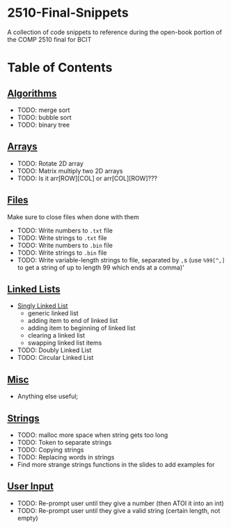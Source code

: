 # 2510-Final-Snippets
 A collection of code snippets to reference during the open-book portion of the COMP 2510 final for BCIT

# Table of Contents

## [Algorithms](Snippets/Algorithms)
- TODO: merge sort
- TODO: bubble sort
- TODO: binary tree

## [Arrays](Snippets/Arrays)
- TODO: Rotate 2D array
- TODO: Matrix multiply two 2D arrays
- TODO: Is it arr[ROW][COL] or arr[COL][ROW]???

## [Files](Snippets/Files)
Make sure to close files when done with them
- TODO: Write numbers to `.txt` file
- TODO: Write strings to `.txt` file
- TODO: Write numbers to `.bin` file
- TODO: Write strings to `.bin` file
- TODO: Write variable-length strings to file, separated by `,`s (use `%99[^,]` to get a string of up to length 99 which ends at a comma)'

## [Linked Lists](Snippets/Linked_List)
- [Singly Linked List](Snippets/Linked_List/Linked_List_Singly.c)
  - generic linked list
  - adding item to end of linked list
  - adding item to beginning of linked list
  - clearing a linked list
  - swapping linked list items
- TODO: Doubly Linked List
- TODO: Circular Linked List

## [Misc](Snippets/Misc)
- Anything else useful;

## [Strings](Snippets/Strings)
- TODO: malloc more space when string gets too long
- TODO: Token to separate strings
- TODO: Copying strings
- TODO: Replacing words in strings
- Find more strange strings functions in the slides to add examples for

## [User Input](Snippets/User_Input)
- TODO: Re-prompt user until they give a number (then ATOI it into an int)
- TODO: Re-prompt user until they give a valid string (certain length, not empty)
